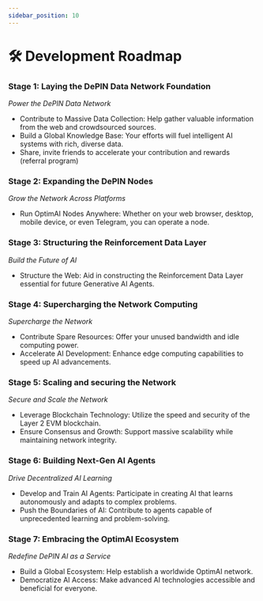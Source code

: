 ```yaml
---
sidebar_position: 10
---
```


# 🛠️ Development Roadmap

### Stage 1: Laying the DePIN Data Network Foundation
*Power the DePIN Data Network*
- Contribute to Massive Data Collection: Help gather valuable information from the web and crowdsourced sources.
- Build a Global Knowledge Base: Your efforts will fuel intelligent AI systems with rich, diverse data.
- Share, invite friends to accelerate your contribution and rewards (referral program)

### Stage 2: Expanding the DePIN Nodes
*Grow the Network Across Platforms*
- Run OptimAI Nodes Anywhere: Whether on your web browser, desktop, mobile device, or even Telegram, you can operate a node.

### Stage 3: Structuring the Reinforcement Data Layer
*Build the Future of AI*
- Structure the Web: Aid in constructing the Reinforcement Data Layer essential for future Generative AI Agents.

### Stage 4: Supercharging the Network Computing
*Supercharge the Network*
- Contribute Spare Resources: Offer your unused bandwidth and idle computing power.
- Accelerate AI Development: Enhance edge computing capabilities to speed up AI advancements.

### Stage 5: Scaling and securing the Network
*Secure and Scale the Network*
- Leverage Blockchain Technology: Utilize the speed and security of the Layer 2 EVM blockchain.
- Ensure Consensus and Growth: Support massive scalability while maintaining network integrity.

### Stage 6: Building Next-Gen AI Agents
*Drive Decentralized AI Learning*
- Develop and Train AI Agents: Participate in creating AI that learns autonomously and adapts to complex problems.
- Push the Boundaries of AI: Contribute to agents capable of unprecedented learning and problem-solving.

### Stage 7: Embracing the OptimAI Ecosystem
*Redefine DePIN AI as a Service*
- Build a Global Ecosystem: Help establish a worldwide OptimAI network.
- Democratize AI Access: Make advanced AI technologies accessible and beneficial for everyone.